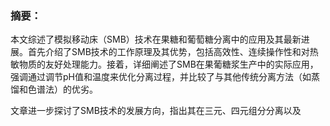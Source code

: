 

### 摘要：

本文综述了模拟移动床（SMB）技术在果糖和葡萄糖分离中的应用及其最新进展。首先介绍了SMB技术的工作原理及其优势，包括高效性、连续操作性和对热敏物质的友好处理能力。接着，详细阐述了SMB在果葡糖浆生产中的实际应用，强调通过调节pH值和温度来优化分离过程，并比较了与其他传统分离方法（如蒸馏和色谱法）的优劣。

文章进一步探讨了SMB技术的发展方向，指出其在三元、四元组分分离以及